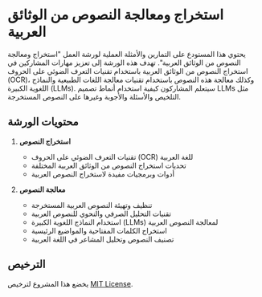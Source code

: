 # استخراج ومعالجة النصوص من الوثائق العربية

يحتوي هذا المستودع على التمارين والأمثلة العملية لورشة العمل "استخراج ومعالجة النصوص من الوثائق العربية". تهدف هذه الورشة إلى تعزيز مهارات المشاركين في استخراج النصوص من الوثائق العربية باستخدام تقنيات التعرف الضوئي على الحروف (OCR)، وكذلك معالجة هذه النصوص باستخدام تقنيات معالجة اللغات الطبيعية والنماذج اللغوية الكبيرة (LLMs). سيتعلم المشاركون كيفية استخدام أنماط تصميم LLMs مثل التلخيص والأسئلة والأجوبة وغيرها على النصوص المستخرجة.

## محتويات الورشة

1. **استخراج النصوص**
   - تقنيات التعرف الضوئي على الحروف (OCR) للغة العربية
   - تحديات استخراج النصوص من الوثائق العربية المختلفة
   - أدوات وبرمجيات مفيدة لاستخراج النصوص العربية

2. **معالجة النصوص**
   - تنظيف وتهيئة النصوص العربية المستخرجة
   - تقنيات التحليل الصرفي والنحوي للنصوص العربية
   - استخدام النماذج اللغوية الكبيرة (LLMs) لمعالجة النصوص العربية
   - استخراج الكلمات المفتاحية والمواضيع الرئيسية
   - تصنيف النصوص وتحليل المشاعر في اللغة العربية

## الترخيص

يخضع هذا المشروع لترخيص [MIT License](LICENSE).
